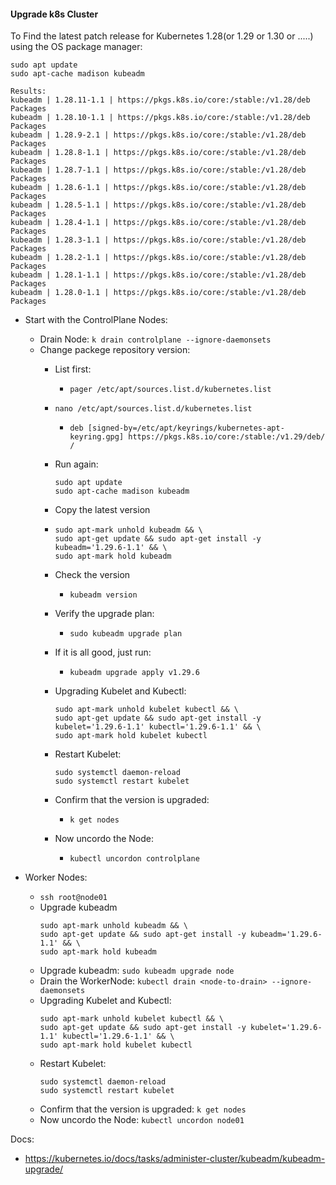 #### Upgrade k8s Cluster


To Find the latest patch release for Kubernetes 1.28(or 1.29 or 1.30 or .....) using the OS package manager:
```
sudo apt update
sudo apt-cache madison kubeadm

Results:
kubeadm | 1.28.11-1.1 | https://pkgs.k8s.io/core:/stable:/v1.28/deb  Packages
kubeadm | 1.28.10-1.1 | https://pkgs.k8s.io/core:/stable:/v1.28/deb  Packages
kubeadm | 1.28.9-2.1 | https://pkgs.k8s.io/core:/stable:/v1.28/deb  Packages
kubeadm | 1.28.8-1.1 | https://pkgs.k8s.io/core:/stable:/v1.28/deb  Packages
kubeadm | 1.28.7-1.1 | https://pkgs.k8s.io/core:/stable:/v1.28/deb  Packages
kubeadm | 1.28.6-1.1 | https://pkgs.k8s.io/core:/stable:/v1.28/deb  Packages
kubeadm | 1.28.5-1.1 | https://pkgs.k8s.io/core:/stable:/v1.28/deb  Packages
kubeadm | 1.28.4-1.1 | https://pkgs.k8s.io/core:/stable:/v1.28/deb  Packages
kubeadm | 1.28.3-1.1 | https://pkgs.k8s.io/core:/stable:/v1.28/deb  Packages
kubeadm | 1.28.2-1.1 | https://pkgs.k8s.io/core:/stable:/v1.28/deb  Packages
kubeadm | 1.28.1-1.1 | https://pkgs.k8s.io/core:/stable:/v1.28/deb  Packages
kubeadm | 1.28.0-1.1 | https://pkgs.k8s.io/core:/stable:/v1.28/deb  Packages
```

- Start with the ControlPlane Nodes:
  - Drain Node:
    `k drain controlplane --ignore-daemonsets`
  - Change packege repository version:
    - List first:
      - `pager /etc/apt/sources.list.d/kubernetes.list`
    - `nano /etc/apt/sources.list.d/kubernetes.list`
      - `deb [signed-by=/etc/apt/keyrings/kubernetes-apt-keyring.gpg] https://pkgs.k8s.io/core:/stable:/v1.29/deb/ /`
    
    - Run again:
      ```
      sudo apt update
      sudo apt-cache madison kubeadm
      ```
  
    - Copy the latest version
  
    - ```
      sudo apt-mark unhold kubeadm && \
      sudo apt-get update && sudo apt-get install -y kubeadm='1.29.6-1.1' && \
      sudo apt-mark hold kubeadm
      ```
    - Check the version
      - `kubeadm version`
    - Verify the upgrade plan:
      - `sudo kubeadm upgrade plan`
    - If it is all good, just run:
      - `kubeadm upgrade apply v1.29.6`
     
     
    - Upgrading Kubelet and Kubectl:
      ```
      sudo apt-mark unhold kubelet kubectl && \
      sudo apt-get update && sudo apt-get install -y kubelet='1.29.6-1.1' kubectl='1.29.6-1.1' && \
      sudo apt-mark hold kubelet kubectl
      ```
    - Restart Kubelet:
      ```
      sudo systemctl daemon-reload
      sudo systemctl restart kubelet
      ```
    - Confirm that the version is upgraded:
      - `k get nodes`
    - Now uncordo the Node:
      - `kubectl uncordon controlplane`

- Worker Nodes:
  - `ssh root@node01`
  - Upgrade kubeadm
    ```
    sudo apt-mark unhold kubeadm && \
    sudo apt-get update && sudo apt-get install -y kubeadm='1.29.6-1.1' && \
    sudo apt-mark hold kubeadm
    ```
  - Upgrade kubeadm:
    `sudo kubeadm upgrade node`
  - Drain the WorkerNode:
    `kubectl drain <node-to-drain> --ignore-daemonsets`
  - Upgrading Kubelet and Kubectl:
    ```
    sudo apt-mark unhold kubelet kubectl && \
    sudo apt-get update && sudo apt-get install -y kubelet='1.29.6-1.1' kubectl='1.29.6-1.1' && \
    sudo apt-mark hold kubelet kubectl
    ```
  - Restart Kubelet:
    ```
    sudo systemctl daemon-reload
    sudo systemctl restart kubelet
    ```
  - Confirm that the version is upgraded:
    `k get nodes`
  - Now uncordo the Node:
    `kubectl uncordon node01`

Docs:
- <https://kubernetes.io/docs/tasks/administer-cluster/kubeadm/kubeadm-upgrade/>